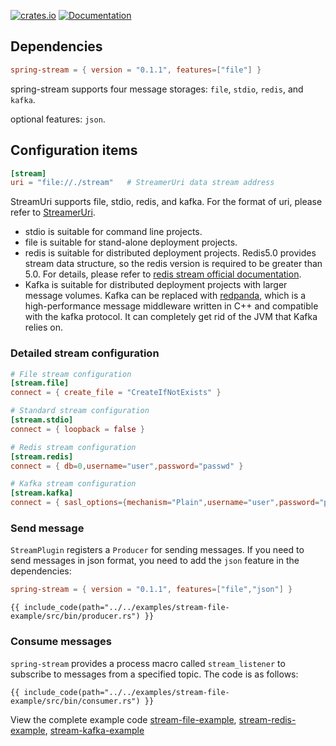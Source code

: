 [![crates.io](https://img.shields.io/crates/v/spring-stream.svg)](https://crates.io/crates/spring-stream)
[![Documentation](https://docs.rs/spring-stream/badge.svg)](https://docs.rs/spring-stream)

## Dependencies

```toml
spring-stream = { version = "0.1.1", features=["file"] }
```

spring-stream supports four message storages: `file`, `stdio`, `redis`, and `kafka`.

optional features: `json`.

## Configuration items

```toml
[stream]
uri = "file://./stream"   # StreamerUri data stream address
```

StreamUri supports file, stdio, redis, and kafka. For the format of uri, please refer to [StreamerUri](https://docs.rs/sea-streamer/latest/sea_streamer/struct.StreamerUri.html).

* stdio is suitable for command line projects.
* file is suitable for stand-alone deployment projects.
* redis is suitable for distributed deployment projects. Redis5.0 provides stream data structure, so the redis version is required to be greater than 5.0. For details, please refer to [redis stream official documentation](https://redis.io/docs/latest/develop/data-types/streams/).
* Kafka is suitable for distributed deployment projects with larger message volumes. Kafka can be replaced with [redpanda](https://github.com/redpanda-data/redpanda), which is a high-performance message middleware written in C++ and compatible with the kafka protocol. It can completely get rid of the JVM that Kafka relies on.

### Detailed stream configuration
```toml
# File stream configuration
[stream.file]
connect = { create_file = "CreateIfNotExists" }

# Standard stream configuration
[stream.stdio]
connect = { loopback = false }

# Redis stream configuration
[stream.redis]
connect = { db=0,username="user",password="passwd" }

# Kafka stream configuration
[stream.kafka]
connect = { sasl_options={mechanism="Plain",username="user",password="passwd"}}
```

### Send message

`StreamPlugin` registers a `Producer` for sending messages. If you need to send messages in json format, you need to add the `json` feature in the dependencies:

```toml
spring-stream = { version = "0.1.1", features=["file","json"] }
```

```rust, linenos
{{ include_code(path="../../examples/stream-file-example/src/bin/producer.rs") }}
```

### Consume messages

`spring-stream` provides a process macro called `stream_listener` to subscribe to messages from a specified topic. The code is as follows:

```rust, linenos
{{ include_code(path="../../examples/stream-file-example/src/bin/consumer.rs") }}
``` 

View the complete example code [stream-file-example](https://github.com/spring-rs/spring-rs/tree/master/examples/stream-file-example), [stream-redis-example](https://github.com/spring-rs/spring-rs/tree/master/examples/stream-redis-example), [stream-kafka-example](https://github.com/spring-rs/spring-rs/tree/master/examples/stream-kafka-example)